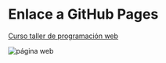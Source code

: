 # Enlace a GitHub Pages

[Curso taller de programación web](https://robermejia.github.io/Taller_de_Programacion_Web_32627/)

![página web](https://i.ibb.co/f4sBvLt/Captura-de-pantalla-2024-08-22-173505.png)